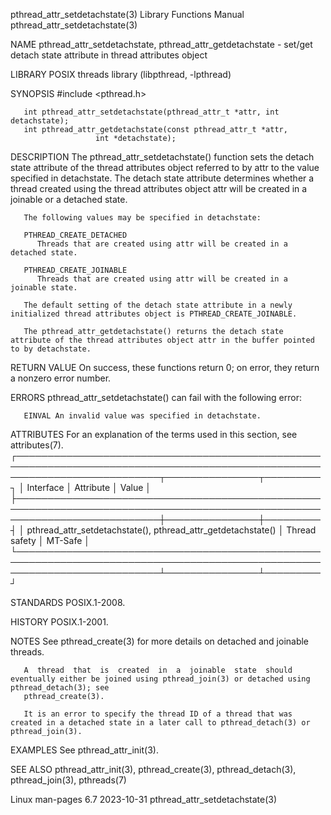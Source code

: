 pthread_attr_setdetachstate(3)					   Library Functions Manual					pthread_attr_setdetachstate(3)

NAME
       pthread_attr_setdetachstate, pthread_attr_getdetachstate - set/get detach state attribute in thread attributes object

LIBRARY
       POSIX threads library (libpthread, -lpthread)

SYNOPSIS
       #include <pthread.h>

       int pthread_attr_setdetachstate(pthread_attr_t *attr, int detachstate);
       int pthread_attr_getdetachstate(const pthread_attr_t *attr,
				       int *detachstate);

DESCRIPTION
       The  pthread_attr_setdetachstate()  function sets the detach state attribute of the thread attributes object referred to by attr to the value specified
       in detachstate.	The detach state attribute determines whether a thread created using the thread attributes object attr will be created in  a  joinable
       or a detached state.

       The following values may be specified in detachstate:

       PTHREAD_CREATE_DETACHED
	      Threads that are created using attr will be created in a detached state.

       PTHREAD_CREATE_JOINABLE
	      Threads that are created using attr will be created in a joinable state.

       The default setting of the detach state attribute in a newly initialized thread attributes object is PTHREAD_CREATE_JOINABLE.

       The pthread_attr_getdetachstate() returns the detach state attribute of the thread attributes object attr in the buffer pointed to by detachstate.

RETURN VALUE
       On success, these functions return 0; on error, they return a nonzero error number.

ERRORS
       pthread_attr_setdetachstate() can fail with the following error:

       EINVAL An invalid value was specified in detachstate.

ATTRIBUTES
       For an explanation of the terms used in this section, see attributes(7).
       ┌───────────────────────────────────────────────────────────────────────────────────────────────────────────────────────────┬───────────────┬─────────┐
       │ Interface														   │ Attribute	   │ Value   │
       ├───────────────────────────────────────────────────────────────────────────────────────────────────────────────────────────┼───────────────┼─────────┤
       │ pthread_attr_setdetachstate(), pthread_attr_getdetachstate()								   │ Thread safety │ MT-Safe │
       └───────────────────────────────────────────────────────────────────────────────────────────────────────────────────────────┴───────────────┴─────────┘

STANDARDS
       POSIX.1-2008.

HISTORY
       POSIX.1-2001.

NOTES
       See pthread_create(3) for more details on detached and joinable threads.

       A  thread  that	is  created  in	 a  joinable  state  should eventually either be joined using pthread_join(3) or detached using pthread_detach(3); see
       pthread_create(3).

       It is an error to specify the thread ID of a thread that was created in a detached state in a later call to pthread_detach(3) or pthread_join(3).

EXAMPLES
       See pthread_attr_init(3).

SEE ALSO
       pthread_attr_init(3), pthread_create(3), pthread_detach(3), pthread_join(3), pthreads(7)

Linux man-pages 6.7							  2023-10-31						pthread_attr_setdetachstate(3)

